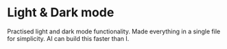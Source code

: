 # Light & Dark mode
Practised light and dark mode functionality. Made everything in a single file for simplicity. AI can build this faster than I.
